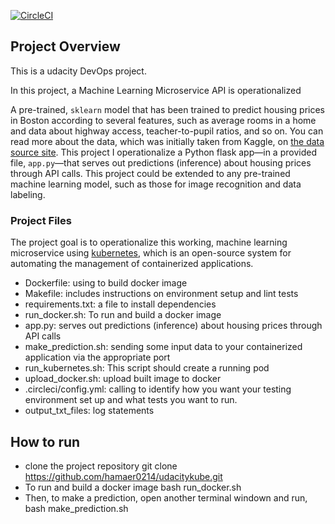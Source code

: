 [![CircleCI](https://circleci.com/gh/hamaer0214/udacitykube.svg?style=svg)](https://circleci.com/gh/hamaer0214/udacitykube)

## Project Overview
This is a udacity DevOps project.

In this project, a Machine Learning Microservice API is operationalized 

A pre-trained, `sklearn` model that has been trained to predict housing prices in Boston according to several features, such as average rooms in a home and data about highway access, teacher-to-pupil ratios, and so on. You can read more about the data, which was initially taken from Kaggle, on [the data source site](https://www.kaggle.com/c/boston-housing). This project I operationalize a Python flask app—in a provided file, `app.py`—that serves out predictions (inference) about housing prices through API calls. This project could be extended to any pre-trained machine learning model, such as those for image recognition and data labeling.

### Project Files

The project goal is to operationalize this working, machine learning microservice using [kubernetes](https://kubernetes.io/), which is an open-source system for automating the management of containerized applications. 
* Dockerfile: using to build docker image
* Makefile: includes instructions on environment setup and lint tests
* requirements.txt: a file to install dependencies
* run_docker.sh: To run and build a docker image
* app.py: serves out predictions (inference) about housing prices through API calls
* make_prediction.sh: sending some input data to your containerized application via the appropriate port
* run_kubernetes.sh: This script should create a running pod
* upload_docker.sh: upload built image to docker
* .circleci/config.yml: calling to identify how you want your testing environment set up and what tests you want to run.
* output_txt_files: log statements

## How to run
* clone the project repository
  git clone https://github.com/hamaer0214/udacitykube.git
* To run and build a docker image
  bash run_docker.sh
* Then, to make a prediction, open another terminal windown and run,
  bash make_prediction.sh
